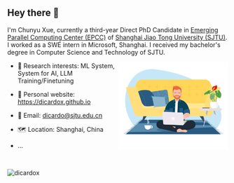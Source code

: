## Hey there 👋

I'm Chunyu Xue, currently a third-year Direct PhD Candidate in [Emerging Parallel Computing Center (EPCC)](http://epcc.sjtu.edu.cn) of [Shanghai Jiao Tong University (SJTU)](https://www.sjtu.edu.cn). I worked as a SWE intern in Microsoft, Shanghai. I received my bachelor's degree in Computer Science and Technology of SJTU.

<img align="right" alt="GIF" src="https://github.com/DicardoX/DicardoX/blob/main/HiringProcess.gif?raw=true" width="250" height="200" />

- 🧐 Research interests: ML System, System for AI, LLM Training/Finetuning

- 💼 Personal website:  https://dicardox.github.io
- 📮 Email: dicardo@sjtu.edu.cn
- 🗺️ Location: Shanghai, China
- ...

<br>

<p align="left"> <img src="https://github-readme-stats.vercel.app/api?username=dicardox&show_icons=true&theme=gotham" alt="dicardox" />


